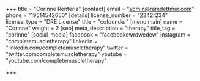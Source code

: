 +++
title = "Corinne Renteria"
[contact]
email = "admin@ramdettmer.com"
phone = "19514542650"
[details]
license_number = "2342r234"
license_type = "DRE License"
title = "cofounder"
[menu.main]
name = "Corinne"
weight = 2
[seo]
meta_description = "therapy"
title_tag = "corinne"
[social_media]
facebook = "facebookewrdwedew"
instagram = "completemuscletherapy"
linkedin = "linkedin.com/completemuscletherapy"
twitter = "twitter.comcompletemuscletherapy"
youtube = "youtube.com/completemuscletherapy"

+++
